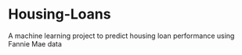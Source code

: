 # Housing-Loans
A machine learning project to predict housing loan performance using Fannie Mae data

